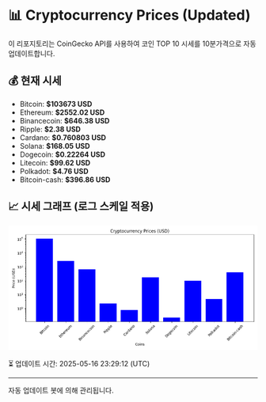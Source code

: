 
# 📊 Cryptocurrency Prices (Updated)

이 리포지토리는 CoinGecko API를 사용하여 코인 TOP 10 시세를 10분가격으로 자동 업데이트합니다.

## 💰 현재 시세
- Bitcoin: **$103673 USD**
- Ethereum: **$2552.02 USD**
- Binancecoin: **$646.38 USD**
- Ripple: **$2.38 USD**
- Cardano: **$0.760803 USD**
- Solana: **$168.05 USD**
- Dogecoin: **$0.22264 USD**
- Litecoin: **$99.62 USD**
- Polkadot: **$4.76 USD**
- Bitcoin-cash: **$396.86 USD**

## 📈 시세 그래프 (로그 스케일 적용)
![Crypto Prices](crypto_prices.png)

⏳ 업데이트 시간: 2025-05-16 23:29:12 (UTC)

---
자동 업데이트 봇에 의해 관리됩니다.
